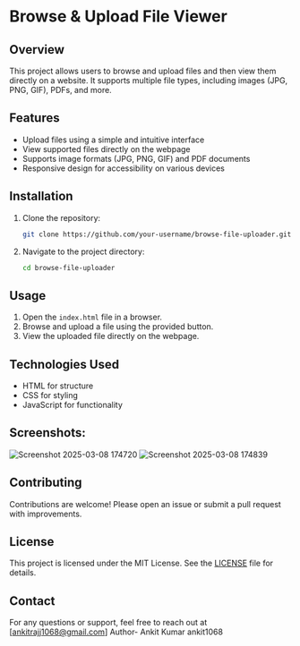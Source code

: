 # Browse & Upload File Viewer

## Overview
This project allows users to browse and upload files and then view them directly on a website. It supports multiple file types, including images (JPG, PNG, GIF), PDFs, and more.

## Features
- Upload files using a simple and intuitive interface
- View supported files directly on the webpage
- Supports image formats (JPG, PNG, GIF) and PDF documents
- Responsive design for accessibility on various devices

## Installation
1. Clone the repository:
   ```bash
   git clone https://github.com/your-username/browse-file-uploader.git
   ```
2. Navigate to the project directory:
   ```bash
   cd browse-file-uploader
   ```

## Usage
1. Open the `index.html` file in a browser.
2. Browse and upload a file using the provided button.
3. View the uploaded file directly on the webpage.

## Technologies Used
- HTML for structure
- CSS for styling
- JavaScript for functionality

## Screenshots: 
![Screenshot 2025-03-08 174720](https://github.com/user-attachments/assets/af11dd0f-7e20-4da7-9f53-62f87044ceed)
![Screenshot 2025-03-08 174839](https://github.com/user-attachments/assets/56796fb6-ed95-446b-9454-0f132583fbe7)





## Contributing
Contributions are welcome! Please open an issue or submit a pull request with improvements.

## License
This project is licensed under the MIT License. See the [LICENSE](LICENSE) file for details.

## Contact

For any questions or support, feel free to reach out at [ankitrajj1068@gmail.com]
Author- Ankit Kumar
ankit1068


